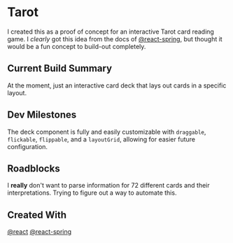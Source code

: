 # Tarot

I created this as a proof of concept for an interactive Tarot card reading game. I *clearly* got this idea from the docs of [@react-spring](https://github.com/pmndrs/react-spring), but thought it would be a fun concept to build-out completely.

## Current Build Summary
At the moment, just an interactive card deck that lays out cards in a specific layout.

## Dev Milestones
 The deck component is fully and easily customizable with `draggable`, `flickable`, `flippable`, and a `layoutGrid`, allowing for easier future configuration. 

## Roadblocks
I **really** don't want to parse information for 72 different cards and their interpretations. Trying to figure out a way to automate this. 

## Created With

[@react](https://github.com/facebook/react)
[@react-spring](https://github.com/pmndrs/react-spring)

